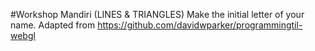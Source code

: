 #Workshop Mandiri (LINES & TRIANGLES)
Make the initial letter of your name.
Adapted from https://github.com/davidwparker/programmingtil-webgl